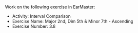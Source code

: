 Work on the following exercise in EarMaster:
- Activity: Interval Comparison
- Exercise Name: Major 2nd, Dim 5th & Minor 7th - Ascending
- Exercise Number: 3.8

